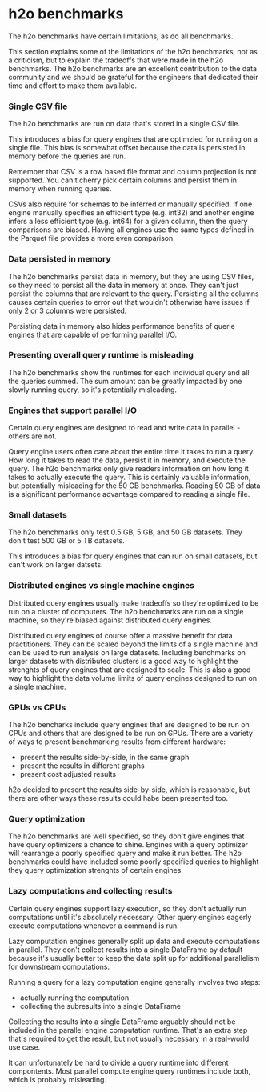 # h2o benchmarks

The h2o benchmarks have certain limitations, as do all benchmarks.

This section explains some of the limitations of the h2o benchmarks, not as a criticism, but to explain the tradeoffs that were made in the h2o benchmarks.  The h2o benchmarks are an excellent contribution to the data community and we should be grateful for the engineers that dedicated their time and effort to make them available.

### Single CSV file

The h2o benchmarks are run on data that's stored in a single CSV file.

This introduces a bias for query engines that are optimzied for running on a single file.  This bias is somewhat offset because the data is persisted in memory before the queries are run.

Remember that CSV is a row based file format and column projection is not supported.  You can't cherry pick certain columns and persist them in memory when running queries.

CSVs also require for schemas to be inferred or manually specified.  If one engine manually specifies an efficient type (e.g. int32) and another engine infers a less efficient type (e.g. int64) for a given column, then the query comparisons are biased.  Having all engines use the same types defined in the Parquet file provides a more even comparison.

### Data persisted in memory

The h2o benchmarks persist data in memory, but they are using CSV files, so they need to persist all the data in memory at once.  They can't just persist the columns that are relevant to the query.  Persisting all the columns causes certain queries to error out that wouldn't otherwise have issues if only 2 or 3 columns were persisted.

Persisting data in memory also hides performance benefits of querie engines that are capable of performing parallel I/O.

### Presenting overall query runtime is misleading

The h2o benchmarks show the runtimes for each individual query and all the queries summed.  The sum amount can be greatly impacted by one slowly running query, so it's potentially misleading.

### Engines that support parallel I/O

Certain query engines are designed to read and write data in parallel - others are not.

Query engine users often care about the entire time it takes to run a query.  How long it takes to read the data, persist it in memory, and execute the query.  The h2o benchmarks only give readers information on how long it takes to actually execute the query.  This is certainly valuable information, but potentially misleading for the 50 GB benchmarks.  Reading 50 GB of data is a significant performance advantage compared to reading a single file.

### Small datasets

The h2o benchmarks only test 0.5 GB, 5 GB, and 50 GB datasets.  They don't test 500 GB or 5 TB datasets.

This introduces a bias for query engines that can run on small datasets, but can't work on larger datsets.

### Distributed engines vs single machine engines

Distributed query engines usually make tradeoffs so they're optimized to be run on a cluster of computers.  The h2o benchmarks are run on a single machine, so they're biased against distributed query engines.

Distributed query engines of course offer a massive benefit for data practitioners.  They can be scaled beyond the limits of a single machine and can be used to run analysis on large datasets.  Including benchmarks on larger datasets with distributed clusters is a good way to highlight the strenghts of query engines that are designed to scale.  This is also a good way to highlight the data volume limits of query engines designed to run on a single machine.

### GPUs vs CPUs

The h2o bencharks include query engines that are designed to be run on CPUs and others that are designed to be run on GPUs.  There are a variety of ways to present benchmarking results from different hardware:

* present the results side-by-side, in the same graph
* present the results in different graphs
* present cost adjusted results

h2o decided to present the results side-by-side, which is reasonable, but there are other ways these results could habe been presented too.

### Query optimization

The h2o benchmarks are well specified, so they don't give engines that have query optimizers a chance to shine.  Engines with a query optimizer will rearrange a poorly specified query and make it run better.  The h2o benchmarks could have included some poorly specified queries to highlight they query optimization strenghts of certain engines.

### Lazy computations and collecting results

Certain query engines support lazy execution, so they don't actually run computations until it's absolutely necessary.  Other query engines eagerly execute computations whenever a command is run.

Lazy computation engines generally split up data and execute computations in parallel.  They don't collect results into a single DataFrame by default because it's usually better to keep the data split up for additional parallelism for downstream computations.

Running a query for a lazy computation engine generally involves two steps:

* actually running the computation
* collecting the subresults into a single DataFrame

Collecting the results into a single DataFrame arguably should not be included in the parallel engine computation runtime.  That's an extra step that's required to get the result, but not usually necessary in a real-world use case.

It can unfortunately be hard to divide a query runtime into different compontents.  Most parallel compute engine query runtimes include both, which is probably misleading.